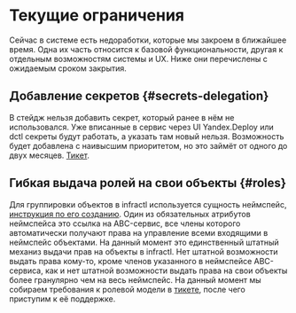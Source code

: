 # Текущие ограничения

Сейчас в системе есть недоработки, которые мы закроем в ближайшее время. Одна их часть относится к базовой функциональности, другая к отдельным возможностям системы и UX. Ниже они перечислены с ожидаемым сроком закрытия.

## Добавление секретов {#secrets-delegation}

В стейдж нельзя добавить секрет, который ранее в нём не использовался. Уже вписанные в сервис через UI Yandex.Deploy или dctl секреты будут работать, а указать там новый нельзя. Возможность будет добавлена с наивысшим приоритетом, но это займёт от одного до двух месяцев. [Тикет](https://st.yandex-team.ru/INFRACTL-32).

## Гибкая выдача ролей на свои объекты {#roles}

Для группировки объектов в infractl используется сущность неймспейс, [инструкция по его созданию](https://docs.yandex-team.ru/infractl/howto#import). Один из обязательных атрибутов неймспейса это ссылка на ABC-сервис, все члены которого автоматически получают права на управление всеми входящими в неймспейс объектами. На данный момент это единственный штатный механиз выдачи прав на объекты в infractl. Нет штатной возможности выдать права кому-то, кроме членов указанного в неймспейсе ABC-сервиса, как и нет штатной возможности выдать права на свои объекты более гранулярно чем на весь неймспейс. На данный момент мы собираем требования к ролевой модели в [тикете](https://st.yandex-team.ru/INFRACTL-113), после чего приступим к её поддержке.
